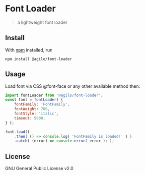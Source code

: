 # Font Loader

> a lightweight font loader

## Install

With [npm](https://npmjs.org/) installed, run

```
npm install @agilo/font-loader
```

## Usage

Load font via CSS @font-face or any other available method then:

```js
import fontLoader from '@agilo/font-loader';
const font = fontLoader( {
	fontFamily: 'FontFamily',
	fontWeight: 700,
	fontStyle: 'italic',
	timeout: 5000,
} );

font.load()
	.then( () => console.log( 'FontFamily is loaded!' ) )
	.catch( (error) => console.error( error ); );
```

## License

GNU General Public License v2.0
